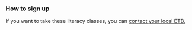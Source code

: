 ###  How to sign up

If you want to take these literacy classes, you can [ contact your local ETB.
](https://www.adultliteracyforlife.ie/find-your-local-service/)
